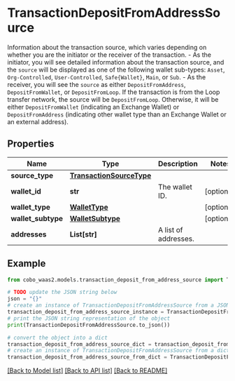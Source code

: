 # TransactionDepositFromAddressSource

Information about the transaction source, which varies depending on whether you are the initiator or the receiver of the transaction.   - As the initiator, you will see detailed information about the transaction source, and the `source` will be displayed as one of the following wallet sub-types: `Asset`, `Org-Controlled`, `User-Controlled`, `Safe{Wallet}`, `Main`, or `Sub`. - As the receiver, you will see the `source` as either `DepositFromAddress`, `DepositFromWallet`, or `DepositFromLoop`. If the transaction is from the Loop transfer network, the source will be `DepositFromLoop`. Otherwise, it will be either `DepositFromWallet` (indicating an Exchange Wallet) or `DepositFromAddress` (indicating other wallet type than an Exchange Wallet or an external address). 

## Properties

Name | Type | Description | Notes
------------ | ------------- | ------------- | -------------
**source_type** | [**TransactionSourceType**](TransactionSourceType.md) |  | 
**wallet_id** | **str** | The wallet ID. | [optional] 
**wallet_type** | [**WalletType**](WalletType.md) |  | [optional] 
**wallet_subtype** | [**WalletSubtype**](WalletSubtype.md) |  | [optional] 
**addresses** | **List[str]** | A list of addresses. | 

## Example

```python
from cobo_waas2.models.transaction_deposit_from_address_source import TransactionDepositFromAddressSource

# TODO update the JSON string below
json = "{}"
# create an instance of TransactionDepositFromAddressSource from a JSON string
transaction_deposit_from_address_source_instance = TransactionDepositFromAddressSource.from_json(json)
# print the JSON string representation of the object
print(TransactionDepositFromAddressSource.to_json())

# convert the object into a dict
transaction_deposit_from_address_source_dict = transaction_deposit_from_address_source_instance.to_dict()
# create an instance of TransactionDepositFromAddressSource from a dict
transaction_deposit_from_address_source_from_dict = TransactionDepositFromAddressSource.from_dict(transaction_deposit_from_address_source_dict)
```
[[Back to Model list]](../README.md#documentation-for-models) [[Back to API list]](../README.md#documentation-for-api-endpoints) [[Back to README]](../README.md)



